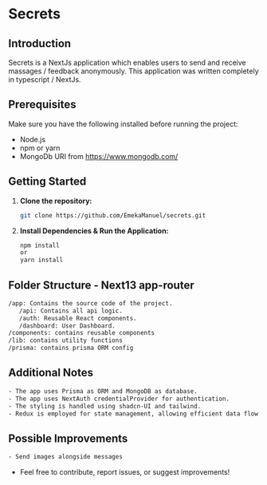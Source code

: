 # Secrets

## Introduction

Secrets is a NextJs application which enables users to send and receive massages / feedback anonymously. This application was written completely in typescript / NextJs.

## Prerequisites

Make sure you have the following installed before running the project:

- Node.js
- npm or yarn
- MongoDb URI from https://www.mongodb.com/

## Getting Started

1. **Clone the repository:**

   ```bash
   git clone https://github.com/EmekaManuel/secrets.git
   ```
  
2. **Install Dependencies & Run the Application:**
   ```bash
   npm install
   or
   yarn install
   ```
   
## Folder Structure - Next13 app-router
   ```bash
   /app: Contains the source code of the project.
      /api: Contains all api logic.
      /auth: Reusable React components.
      /dashboard: User Dashboard.
   /components: contains reusable components
   /lib: contains utility functions
   /prisma: contains prisma ORM config
```

## Additional Notes
   ```bash
   - The app uses Prisma as ORM and MongoDB as database.
   - The app uses NextAuth credentialProvider for authentication.
   - The styling is handled using shadcn-UI and tailwind.   
   - Redux is employed for state management, allowing efficient data flow between components.
```

## Possible Improvements
```bash
- Send images alongside messages
```

- Feel free to contribute, report issues, or suggest improvements!

